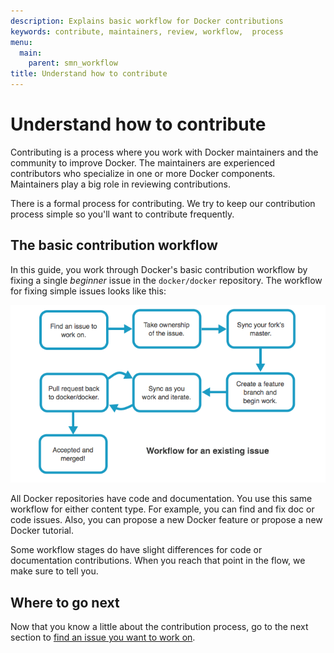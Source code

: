 ```yaml
---
description: Explains basic workflow for Docker contributions
keywords: contribute, maintainers, review, workflow,  process
menu:
  main:
    parent: smn_workflow
title: Understand how to contribute
---
```


# Understand how to contribute

Contributing is a process where you work with Docker maintainers and the
community to improve Docker. The maintainers are experienced contributors
who specialize in one or more Docker components. Maintainers play a big role
in reviewing contributions.

There is a formal process for contributing. We try to keep our contribution
process simple so you'll want to contribute frequently.


## The basic contribution workflow

In this guide, you work through Docker's basic contribution workflow by fixing a
single *beginner* issue in the `docker/docker` repository. The workflow
for fixing simple issues looks like this:

![Simple process](images/existing_issue.png)

All Docker repositories have code and documentation. You use this same workflow
for either content type. For example, you can find and fix doc or code issues.
Also, you can propose a new Docker feature or propose a new Docker tutorial.

Some workflow stages do have slight differences for code or documentation
contributions. When you reach that point in the flow, we make sure to tell you.


## Where to go next

Now that you know a little about the contribution process, go to the next section
to [find an issue you want to work on](find-an-issue.md).